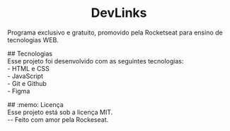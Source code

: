 <h1 align="center"> DevLinks </h1>
<p>Programa exclusivo e gratuito, promovido pela Rocketseat para ensino de tecnologias WEB.</p>
<p>
## Tecnologias
<br>
Esse projeto foi desenvolvido com as seguintes tecnologias:<br>
- HTML e CSS<br>
- JavaScript<br>
- Git e Github<br>
- Figma
</p>
## :memo: Licença
<br>Esse projeto está sob a licença MIT.<br>--
Feito com amor pela Rockeseat.
